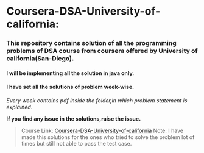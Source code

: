 # Coursera-DSA-University-of-california:

### This repository contains solution of all the programming problems of DSA course from coursera offered by University of california(San-Diego).
#### I will be implementing all the solution in java only.
#### I have set all the solutions of problem week-wise.

*Every week contains pdf inside the folder,in which problem statement is explained.* 

**If you find any issue in the solutions,raise the issue.**

> Course Link: [Coursera-DSA-University-of-california](https://www.coursera.org/specializations/data-structures-algorithms)
> Note: I have made this solutions for the ones who tried to solve the problem lot of times but still not able to pass the test case.
